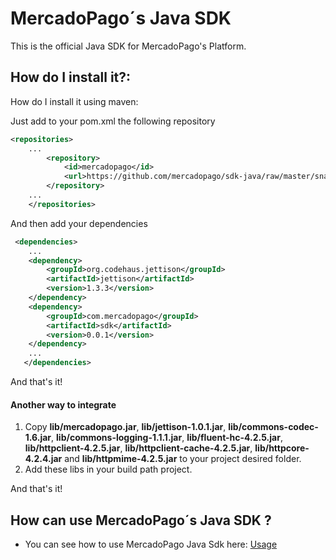 # MercadoPago´s Java SDK

This is the official Java SDK for MercadoPago's Platform.

## How do I install it?:

How do I install it using maven:

Just add to your pom.xml the following repository

```XML
<repositories>
	...
	    <repository>
	        <id>mercadopago</id>
	        <url>https://github.com/mercadopago/sdk-java/raw/master/snapshots</url>
	    </repository>
	...
	</repositories>	 
```

And then add your dependencies

```XML
 <dependencies>
 	...
  	<dependency>
  		<groupId>org.codehaus.jettison</groupId>
  		<artifactId>jettison</artifactId>
  		<version>1.3.3</version>
  	</dependency>
   	<dependency>
        <groupId>com.mercadopago</groupId>
 		<artifactId>sdk</artifactId>
 		<version>0.0.1</version>
  	</dependency>
  	...
   </dependencies>
```
And that's it!

#### Another way to integrate

1. Copy **lib/mercadopago.jar**, **lib/jettison-1.0.1.jar**, **lib/commons-codec-1.6.jar**, **lib/commons-logging-1.1.1.jar**, **lib/fluent-hc-4.2.5.jar**, **lib/httpclient-4.2.5.jar**, **lib/httpclient-cache-4.2.5.jar**, **lib/httpcore-4.2.4.jar** and **lib/httpmime-4.2.5.jar** to your project desired folder.
2. Add these libs in your build path project.

And that's it!

## How can use MercadoPago´s Java SDK ?

* You can see how to use MercadoPago Java Sdk here: <a href="https://github.com/mercadopago/sdk-java/blob/master/README.md" name="usage">Usage</a>



